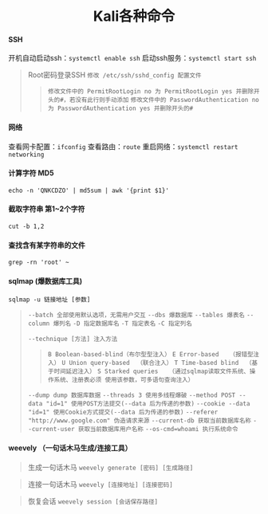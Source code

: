 # <center>Kali各种命令</center>

#### SSH
开机自动启动ssh：`systemctl enable ssh`
启动ssh服务：`systemctl start ssh`

> Root密码登录SSH
> `修改 /etc/ssh/sshd_config 配置文件`
>> `修改文件中的 PermitRootLogin no 为 PermitRootLogin yes 并删除开头的#，若没有此行则手动添加`
>> `修改文件中的 PasswordAuthentication no 为 PasswordAuthentication yes 并删除开头的#`

#### 网络
查看网卡配置：`ifconfig`
查看路由：`route`
重启网络：`systemctl restart networking`

#### 计算字符 MD5

`echo -n 'QNKCDZO' | md5sum | awk '{print $1}'`

#### 截取字符串 第1~2个字符

`cut -b 1,2`

#### 查找含有某字符串的文件

`grep -rn 'root' ~`

#### sqlmap (爆数据库工具)

`sqlmap -u 链接地址 [参数]`
> `--batch 全部使用默认选项，无需用户交互`
> `--dbs 爆数据库`
> `--tables 爆表名`
> `--column 爆列名`
> `-D 指定数据库名`
> `-T 指定表名`
> `-C 指定列名`
>
> `--technique [方法] 注入方法`
>> `B Boolean-based-blind（布尔型型注入）`
>> `E Error-based   （报错型注入）`
>> `U Union query-based  （联合注入）`
>> `T Time-based blind  （基于时间延迟注入）`
>> `S Starked queries   （通过sqlmap读取文件系统、操作系统、注册表必须 使用该参数，可多语句查询注入）`
>
> `--dump dump 数据库数据`
> `--threads 3 使用多线程爆破`
> `--method POST --data "id=1" 使用POST方法提交(--data 后为传递的参数)`
> `--cookie --data "id=1" 使用Cookie方式提交(--data 后为传递的参数)`
> `--referer "http://www.google.com" 伪造请求来源`
> `--current-db 获取当前数据库名称`
> `--current-user 获取当前数据库用户名称`
> `--os-cmd=whoami 执行系统命令`

#### weevely （一句话木马生成/连接工具）
> 生成一句话木马
> `weevely generate [密码] [生成路径]`

> 连接一句话木马
> `weevely [连接地址] [连接密码]`

> 恢复会话
> `weevely session [会话保存路径]`


